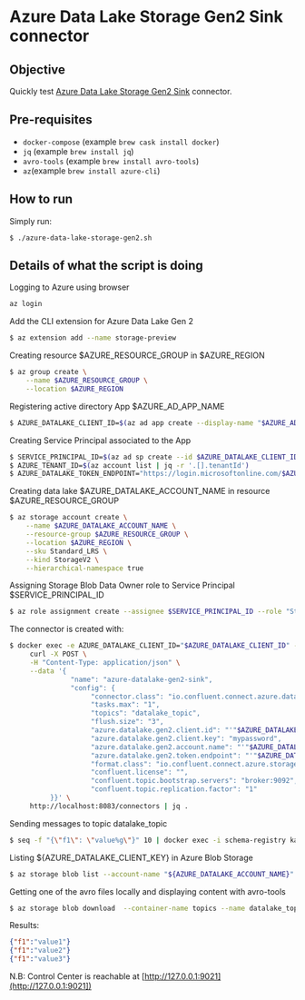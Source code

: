 # Azure Data Lake Storage Gen2 Sink connector

## Objective

Quickly test [Azure Data Lake Storage Gen2 Sink](https://docs.confluent.io/current/connect/kafka-connect-azure-data-lake-gen2-storage/index.html#quick-start) connector.
## Pre-requisites

* `docker-compose` (example `brew cask install docker`)
* `jq` (example `brew install jq`)
* `avro-tools` (example `brew install avro-tools`)
* `az`(example `brew install azure-cli`)

## How to run

Simply run:

```
$ ./azure-data-lake-storage-gen2.sh
```

## Details of what the script is doing

Logging to Azure using browser

```bash
az login
```

Add the CLI extension for Azure Data Lake Gen 2

```bash
$ az extension add --name storage-preview
```

Creating resource $AZURE_RESOURCE_GROUP in $AZURE_REGION

```bash
$ az group create \
    --name $AZURE_RESOURCE_GROUP \
    --location $AZURE_REGION
```

Registering active directory App $AZURE_AD_APP_NAME

```bash
$ AZURE_DATALAKE_CLIENT_ID=$(az ad app create --display-name "$AZURE_AD_APP_NAME" --password mypassword --native-app false --available-to-other-tenants false --query appId -o tsv)
```

Creating Service Principal associated to the App

```bash
$ SERVICE_PRINCIPAL_ID=$(az ad sp create --id $AZURE_DATALAKE_CLIENT_ID | jq -r '.objectId')
$ AZURE_TENANT_ID=$(az account list | jq -r '.[].tenantId')
$ AZURE_DATALAKE_TOKEN_ENDPOINT="https://login.microsoftonline.com/$AZURE_TENANT_ID/oauth2/token"
```

Creating data lake $AZURE_DATALAKE_ACCOUNT_NAME in resource $AZURE_RESOURCE_GROUP

```bash
$ az storage account create \
    --name $AZURE_DATALAKE_ACCOUNT_NAME \
    --resource-group $AZURE_RESOURCE_GROUP \
    --location $AZURE_REGION \
    --sku Standard_LRS \
    --kind StorageV2 \
    --hierarchical-namespace true
```

Assigning Storage Blob Data Owner role to Service Principal $SERVICE_PRINCIPAL_ID

```bash
$ az role assignment create --assignee $SERVICE_PRINCIPAL_ID --role "Storage Blob Data Owner"
```

The connector is created with:

```bash
$ docker exec -e AZURE_DATALAKE_CLIENT_ID="$AZURE_DATALAKE_CLIENT_ID" -e AZURE_DATALAKE_ACCOUNT_NAME="$AZURE_DATALAKE_ACCOUNT_NAME" -e AZURE_DATALAKE_TOKEN_ENDPOINT="$AZURE_DATALAKE_TOKEN_ENDPOINT" connect \
     curl -X POST \
     -H "Content-Type: application/json" \
     --data '{
               "name": "azure-datalake-gen2-sink",
               "config": {
                    "connector.class": "io.confluent.connect.azure.datalake.gen2.AzureDataLakeGen2SinkConnector",
                    "tasks.max": "1",
                    "topics": "datalake_topic",
                    "flush.size": "3",
                    "azure.datalake.gen2.client.id": "'"$AZURE_DATALAKE_CLIENT_ID"'",
                    "azure.datalake.gen2.client.key": "mypassword",
                    "azure.datalake.gen2.account.name": "'"$AZURE_DATALAKE_ACCOUNT_NAME"'",
                    "azure.datalake.gen2.token.endpoint": "'"$AZURE_DATALAKE_TOKEN_ENDPOINT"'",
                    "format.class": "io.confluent.connect.azure.storage.format.avro.AvroFormat",
                    "confluent.license": "",
                    "confluent.topic.bootstrap.servers": "broker:9092",
                    "confluent.topic.replication.factor": "1"
          }}' \
     http://localhost:8083/connectors | jq .
```

Sending messages to topic datalake_topic

```bash
$ seq -f "{\"f1\": \"value%g\"}" 10 | docker exec -i schema-registry kafka-avro-console-producer --broker-list broker:9092 --topic datalake_topic --property value.schema='{"type":"record","name":"myrecord","fields":[{"name":"f1","type":"string"}]}'
```

Listing ${AZURE_DATALAKE_CLIENT_KEY} in Azure Blob Storage

```bash
$ az storage blob list --account-name "${AZURE_DATALAKE_ACCOUNT_NAME}" --container-name topics
```

Getting one of the avro files locally and displaying content with avro-tools

```bash
$ az storage blob download  --container-name topics --name datalake_topic/partition=0/datalake_topic+0+0000000000.avro --file /tmp/datalake_topic+0+0000000000.avro --account-name "${AZURE_DATALAKE_ACCOUNT_NAME}"
```

Results:

```json
{"f1":"value1"}
{"f1":"value2"}
{"f1":"value3"}
```

N.B: Control Center is reachable at [http://127.0.0.1:9021](http://127.0.0.1:9021])
